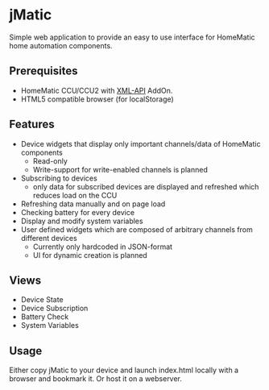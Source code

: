 jMatic
======
Simple web application to provide an easy to use interface for HomeMatic
home automation components.

Prerequisites
-------------
- HomeMatic CCU/CCU2 with [XML-API] AddOn.
- HTML5 compatible browser (for localStorage)

Features
--------
- Device widgets that display only important channels/data of HomeMatic components
	- Read-only
	- Write-support for write-enabled channels is planned
- Subscribing to devices
	- only data for subscribed devices are displayed and refreshed which reduces load on the CCU  
- Refreshing data manually and on page load
- Checking battery for every device
- Display and modify system variables
- User defined widgets which are composed of arbitrary channels from different devices
	- Currently only hardcoded in JSON-format
	- UI for dynamic creation is planned

Views
-----
- Device State
- Device Subscription
- Battery Check
- System Variables

Usage
-----
Either copy jMatic to your device and launch index.html locally with a browser and bookmark it.
Or host it on a webserver.
















[XML-API]: http://www.homematic-inside.de/software/xml-api